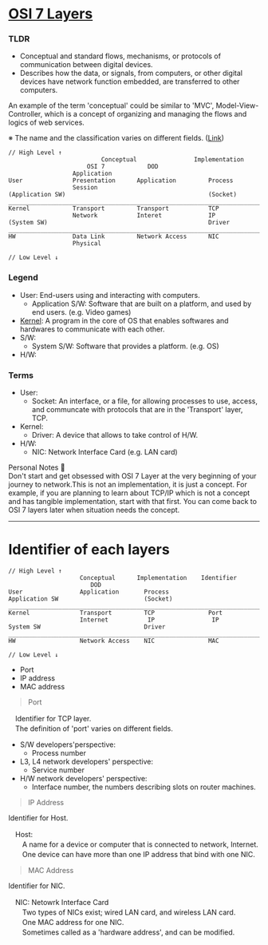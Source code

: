 # <a href="https://en.wikipedia.org/wiki/OSI_model">OSI 7 Layers</a>

### TLDR

* Conceptual and standard flows, mechanisms, or protocols of communication between digital devices. <br>
* Describes how the data, or signals, from computers, or other digital devices have network function embedded, are transferred to other computers.

An example of the term 'conceptual' could be similar to 'MVC', Model-View-Controller, which is a concept of organizing and managing the flows and logics of web services.

※ The name and the classification varies on different fields. (<a href="https://en.wikipedia.org/wiki/Internet_protocol_suite#Layer_names_and_number_of_layers_in_the_literature">Link</a>)

```
// High Level ↑
                          Conceptual                Implementation
                      OSI 7            DOD
                  Application
User              Presentation      Application         Process
                  Session
(Application SW)                                        (Socket)
_________________________________________________________________________
Kernel            Transport         Transport           TCP
                  Network           Interet             IP
(System SW)                                             Driver
_________________________________________________________________________
HW                Data Link         Network Access      NIC
                  Physical

// Low Level ↓
```
### Legend

* User: End-users using and interacting with computers.
  * Application S/W: Software that are built on a platform, and used by end users. (e.g. Video games)
* <a href="https://en.wikipedia.org/wiki/Kernel_(operating_system)">Kernel</a>: A program in the core of OS that enables softwares and hardwares to communicate with each other.
* S/W: 
  * System S/W: Software that provides a platform. (e.g. OS)
* H/W:

### Terms

* User:
  * Socket: An interface, or a file, for allowing processes to use, access, and communcate with protocols that are in the 'Transport' layer, TCP.
* Kernel:
  * Driver: A device that allows to take control of H/W.
* H/W:
  * NIC: Network Interface Card (e.g. LAN card)


Personal Notes 🤔<br>
Don't start and get obsessed with OSI 7 Layer at the very beginning of your journey to network.This is not an implementation, it is just a concept.
For example, if you are planning to learn about TCP/IP which is not a concept and has tangible implementation, start with that first.
You can come back to OSI 7 layers later when situation needs the concept.

<hr>

# Identifier of each layers

```
// High Level ↑
                    Conceptual      Implementation    Identifier
                       DOD
User                Application       Process
Application SW                        (Socket)
_________________________________________________________________________
Kernel              Transport         TCP               Port
                    Internet           IP                IP
System SW                             Driver
_________________________________________________________________________
HW                  Network Access    NIC               MAC

// Low Level ↓
```

* Port
* IP address
* MAC address

> Port

　Identifier for TCP layer.<br>
　The definition of 'port' varies on different fields.

* S/W developers'perspective:
  * Process number
* L3, L4 network developers' perspective:
  * Service number
* H/W network developers' perspective:
  * Interface number, the numbers describing slots on router machines.


> IP Address

Identifier for Host.

　Host: <br>
　　A name for a device or computer that is connected to network, Internet.<br>
　　One device can have more than one IP address that bind with one NIC.<br>

> MAC Address

Identifier for NIC.

　NIC: Netowrk Interface Card<br>
　　Two types of NICs exist; wired LAN card, and wireless LAN card.<br>
　　One MAC address for one NIC.<br>
　　Sometimes called as a 'hardware address', and can be modified.